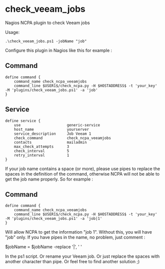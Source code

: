 # check_veeam_jobs
Nagios NCPA plugin to check Veeam jobs

Usage:

```text
.\check_veeam_jobs.ps1 -jobName "job"
```

Configure this plugin in Nagios like this for example :

Command
--------

```text
define command {
    command_name check_ncpa_veeamjobs
    command_line $USER1$/check_ncpa.py -H $HOSTADDRESS$ -t 'your_key' -M 'plugins/check_veeam_jobs.ps1' -a 'job'
}
```

Service
-------

```text
define service {
    use                     generic-service
    host_name               yourserver
    service_description     Job Veeam 1
    check_command           check_ncpa_veeamjobs
    contacts                mailadmin
    max_check_attempts      3
    check_interval          5
    retry_interval          1
}
```

If your job name contains a space (or more), please use pipes to replace the spaces in the definition of the command, otherwise NCPA will not be able to get the job name properly. So for example :

Command
--------

```text
define command {
    command_name check_ncpa_veeamjobs
    command_line $USER1$/check_ncpa.py -H $HOSTADDRESS$ -t 'your_key' -M 'plugins/check_veeam_jobs.ps1' -a 'job|1'
}
```

Will allow NCPA to get the information "job 1". Without this, you will have "job" only. If you have pipes in the name, no problem, just comment :

$jobName = $jobName -replace '\|', ' '

In the ps1 script. Or rename your Veeam job. Or just replace the spaces with another character than pipe. Or feel free to find another solution ;)
